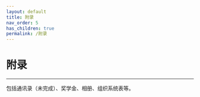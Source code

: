 ```yaml
---
layout: default
title: 附录
nav_order: 5
has_children: true
permalink: /附录
---
```


# 附录

***

包括通讯录（未完成）、奖学金、相册、组织系统表等。
